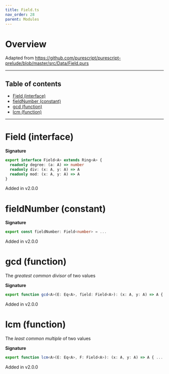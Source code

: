 ```yaml
---
title: Field.ts
nav_order: 28
parent: Modules
---
```


# Overview

Adapted from https://github.com/purescript/purescript-prelude/blob/master/src/Data/Field.purs

---

<h2 class="text-delta">Table of contents</h2>

- [Field (interface)](#field-interface)
- [fieldNumber (constant)](#fieldnumber-constant)
- [gcd (function)](#gcd-function)
- [lcm (function)](#lcm-function)

---

# Field (interface)

**Signature**

```ts
export interface Field<A> extends Ring<A> {
  readonly degree: (a: A) => number
  readonly div: (x: A, y: A) => A
  readonly mod: (x: A, y: A) => A
}
```

Added in v2.0.0

# fieldNumber (constant)

**Signature**

```ts
export const fieldNumber: Field<number> = ...
```

Added in v2.0.0

# gcd (function)

The _greatest common divisor_ of two values

**Signature**

```ts
export function gcd<A>(E: Eq<A>, field: Field<A>): (x: A, y: A) => A { ... }
```

Added in v2.0.0

# lcm (function)

The _least common multiple_ of two values

**Signature**

```ts
export function lcm<A>(E: Eq<A>, F: Field<A>): (x: A, y: A) => A { ... }
```

Added in v2.0.0
